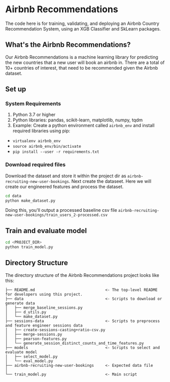 # Airbnb Recommendations

The code here is for training, validating, and deploying an Airbnb Country Recommendation System, 
using an XGB Classifier and SkLearn packages.

## What's the Airbnb Recommendations?
Our Airbnb Recommendations is a machine learning library for predicting the new countries that a new user
will book an airbnb in. There are a total of 10+ countries of interest, that need to be recommended given
the Airbnb dataset. 

## Set up

### System Requirements
1. Python 3.7 or higher
2. Python libraries: pandas, scikit-learn, matplotlib, numpy, tqdm
3. Example: Create a python environment called `airbnb_env` and install required libraries using pip:
- `virtualenv airbnb_env`
- `source airbnb_env/bin/activate`
- `pip install --user -r requirements.txt`

### Download required files
Download the dataset and store it within the project dir as `airbnb-recruiting-new-user-bookings`.
Next create the dataseet. Here we will create our engineered features and process the dataset.
```bash
cd data
python make_dataset.py
```
Doing this, you'll output a processed baseline csv file `airbnb-recruiting-new-user-bookings/train_users_2-processed.csv`

## Train and evaluate model
```bash
cd <PROJECT_DIR>
python train_model.py
```

Directory Structure
------------

The directory structure of the Airbnb Recommendations project looks like this: 

```
├── README.md                               <- The top-level README for developers using this project.
├── data                                    <- Scripts to download or generate data
│   ├── merge_baseline_sessions.py
│   ├── d_utils.py
│   └── make_dataset.py
├── sessions-data                           <- Scripts to preprocess and feature engineer sessions data
│   ├── create-sessions-casting+ratio-csv.py
│   ├── merge-sessions.py
│   ├── pearson-features.py
│   └── generate_session_distinct_counts_and_time_features.py
├── models                                  <- Scripts to select and evaluate model
│   ├── select_model.py
│   └── eval_model.py
├── airbnb-recruiting-new-user-bookings     <- Expected data file
│
└── train_model.py                          <- Main script
```
